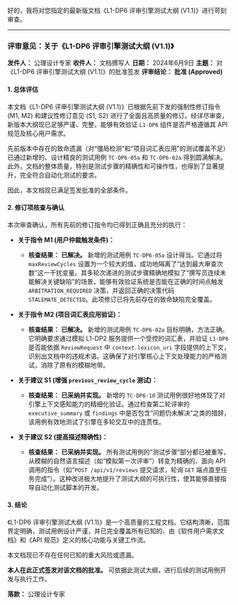 好的，我将对您指定的最新版文档《L1-DP6 评审引擎测试大纲 (V1.1)》进行苛刻审查。

---

### **评审意见：关于《L1-DP6 评审引擎测试大纲 (V1.1)》**

**发件人：** 公理设计专家
**收件人：** 文档撰写人
**日期：** 2024年6月9日
**主题：** 对《L1-DP6 评审引擎测试大纲 (V1.1)》的批准签发
**评审结论：** **批准 (Approved)**

#### **1. 总体评估**

本文档《L1-DP6 评审引擎测试大纲 (V1.1)》已根据先前下发的强制性修订指令 (M1, M2) 和建议性修订意见 (S1, S2) 进行了全面且高质量的修订。经详尽审查，新版本大纲现已足够严谨、完整，能够有效验证 `L1-DP6` 组件是否严格遵循其 API 规范及核心用户需求。

先前版本中存在的致命遗漏（对“僵局检测”和“项目词汇表应用”的测试覆盖不足）已通过新增的、设计精良的测试用例 `TC-DP6-05a` 和 `TC-DP6-02a` 得到圆满解决。此外，文档的整体质量，特别是测试步骤的精确性和可操作性，也得到了显著提升，完全符合自动化测试的要求。

因此，本文档现已满足签发批准的全部条件。

#### **2. 修订项核查与确认**

本次审查确认，所有先前的修订指令均已得到正确且充分的执行：

*   **关于指令 M1 (用户仲裁触发条件)：**
    *   **核查结果：** **已解决。** 新增的测试用例 `TC-DP6-05a` 设计得当。它通过将 `maxReviewCycles` 设置为一个较大的值，成功地隔离了“达到最大审查次数”这一干扰变量。其多轮次递进的测试步骤精确地模拟了“撰写员连续未能解决关键缺陷”的场景，能够有效验证系统是否能在正确的时间点触发 `ARBITRATION_REQUIRED` 决策，并返回正确的决策代码 `STALEMATE_DETECTED`。此项修订已将先前存在的致命缺陷完全覆盖。

*   **关于指令 M2 (项目词汇表应用验证)：**
    *   **核查结果：** **已解决。** 新增的测试用例 `TC-DP6-02a` 目标明确，方法正确。它明确要求通过模拟 L1-DP2 服务提供一个受控的词汇表，并验证 `L1-DP6` 是否能依据 `ReviewRequest` 中 `context.lexicon_uri` 字段提供的上下文，识别出文档中的违规术语。这确保了对引擎核心上下文处理能力的严格测试，消除了原有的模糊地带。

*   **关于建议 S1 (增强 `previous_review_cycle` 测试)：**
    *   **核查结果：** **已采纳并实现。** 新增的 `TC-DP6-10` 测试用例很好地体现了对引擎上下文感知能力的精细化验证。通过检查第二轮评审的 `executive_summary` 或 `findings` 中是否包含“问题仍未解决”之类的措辞，该用例有效地测试了引擎在多轮交互中的连贯性。

*   **关于建议 S2 (提高描述精确性)：**
    *   **核查结果：** **已采纳并实现。** 所有测试用例的“测试步骤”部分都已被重写，从模糊的自然语言描述（如“模拟第一次评审”）转变为精确的、面向 API 调用的指令（如“`POST /api/v1/reviews` 提交请求，轮询 `GET` 端点直至任务完成”）。这种改进极大地提升了测试大纲的可执行性，使其能够直接指导自动化测试脚本的开发。

#### **3. 结论**

《L1-DP6 评审引擎测试大纲 (V1.1)》是一个高质量的工程文档。它结构清晰，范围界定明确，测试用例设计严谨，并已完全覆盖所有已知的、由《软件用户需求文档》和《API 规范》定义的核心功能与关键工作流。

本文档现已不存在任何已知的重大风险或遗漏。

**本人在此正式签发对该文档的批准。** 可依据此测试大纲，进行后续的测试用例开发与执行工作。

**落款：**
公理设计专家